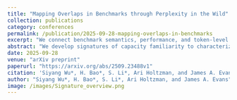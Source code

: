 ```yaml
---
title: "Mapping Overlaps in Benchmarks through Perplexity in the Wild"
collection: publications
category: conferences
permalink: /publication/2025-09-28-mapping-overlaps-in-benchmarks
excerpt: "We connect benchmark semantics, performance, and token-level perplexity signatures to uncover hidden overlaps and define new evaluation axes for LLM benchmarking."
abstract: "We develop signatures of capacity familiarity to characterize large language model (LLM) benchmarks and their meaningful overlaps. Benchmark signatures probe the capacity required for benchmark performance. We formally define them as a set of salient tokens drawn from in-the-wild, naturally authored corpora, where LLM token perplexity, reflecting more or less pre-training exposure, becomes highly predictive of LLM benchmark performance. Through a large-scale meta-evaluation, we extract benchmark signatures via stepwise forward selection with linear regressions across 32 LLMs and 88 benchmarks spanning diverse knowledge, coding, logic, instruction following, math, language, reasoning, and world modeling. Our analysis situates signatures in relation to both the semantic similarity of benchmark questions and the correlation of model performance. While performance overlaps are universally high and semantic overlaps remain confined to a narrow mid-range, benchmark signatures prove highly informative in capturing variation, overlap, and divergence. We observe overlap in knowledge and reasoning subtasks, whereas multilingual and cultural benchmarks exhibit less similarity, even compared to cross-task overlap. Notably, performance-level results are strongly influenced by benchmark-orthogonal factors such as question format, highlighting limitations in LLM generalization, the conflation of performance with ability, and issues inherent in current mainstream benchmark agreement studies. Benchmark signatures, however, remain robust to such effects. Ultimately, we identify cross-functional overlaps across logic, math, language, instruction following, and world modeling, with coding emerging as the least overlapping domain. Together, these findings provide mechanistic insights into benchmark validity and LLM sensitivities, and sketch the underlying landscape of interconnected LLM capabilities."
date: 2025-09-28
venue: "arXiv preprint"
paperurl: "https://arxiv.org/abs/2509.23488v1"
citation: 'Siyang Wu*, H. Bao*, S. Li*, Ari Holtzman, and James A. Evans. (2025). <i>Mapping Overlaps in Benchmarks through Perplexity in the Wild.</i> arXiv:2509.23488v1.'
author: "Siyang Wu*, H. Bao*, S. Li*, Ari Holtzman, and James A. Evans"
image: /images/Signature_overview.png
---
```



